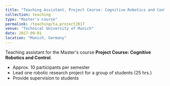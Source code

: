```yaml
---
title: "Teaching Assistant, Project Course: Cognitive Robotics and Control (WS2017)"
collection: teaching
type: "Master's course"
permalink: /teaching/ta_project2017
venue: "Technical University of Munich"
date: 2017-09-01
location: "Munich, Germany"
---
```


Teaching assistant for the Master's course <b>Project Course: Cognitive Robotics and Control</b>.

* Approx. 10 participants per semester
* Lead one robotic research project for a group of students (25 hrs.) 
* Provide supervision to students